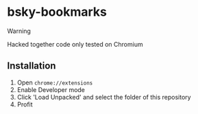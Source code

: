# bsky-bookmarks
> [!WARNING]  
> Hacked together code only tested on Chromium
## Installation
1. Open `chrome://extensions`
2. Enable Developer mode
3. Click 'Load Unpacked' and select the folder of this repository
4. Profit
